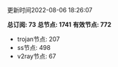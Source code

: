 更新时间2022-08-06 18:26:07

**总订阅: 73**
**总节点: 1741**
**有效节点: 772**
- trojan节点: 207
- ss节点: 498
- v2ray节点: 67
